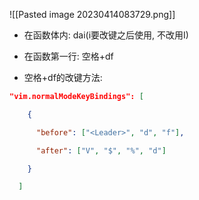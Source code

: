 ![[Pasted image 20230414083729.png]]

- 在函数体内: dai(i要改键之后使用, 不改用I)
- 在函数第一行: 空格+df

- 空格+df的改键方法: 
```json
"vim.normalModeKeyBindings": [

    {

      "before": ["<Leader>", "d", "f"],

      "after": ["V", "$", "%", "d"]

    }

  ]
```